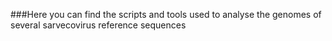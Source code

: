

###Here you can find the scripts and tools used to analyse the genomes of several sarvecovirus reference sequences
